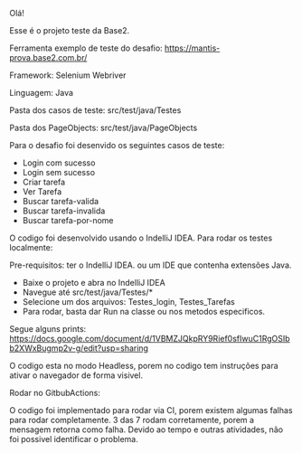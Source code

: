 Olá!

Esse é o projeto teste da Base2.

Ferramenta exemplo de teste do desafio: https://mantis-prova.base2.com.br/

Framework: Selenium Webriver

Linguagem: Java

Pasta dos casos de teste: src/test/java/Testes

Pasta dos PageObjects: src/test/java/PageObjects

Para o desafio foi desenvido os seguintes casos de teste:
 - Login com sucesso
 - Login sem sucesso
 - Criar tarefa
 - Ver Tarefa
 - Buscar tarefa-valida
 - Buscar tarefa-invalida
 - Buscar tarefa-por-nome

O codigo foi desenvolvido usando o IndelliJ IDEA.
Para rodar os testes localmente:

Pre-requisitos: ter o IndelliJ IDEA. ou um IDE que contenha extensões Java.
 - Baixe o projeto e abra no IndelliJ IDEA
 - Navegue até src/test/java/Testes/*
 - Selecione um dos arquivos: Testes_login, Testes_Tarefas
 - Para rodar, basta dar Run na classe ou nos metodos especificos. 


Segue alguns prints: https://docs.google.com/document/d/1VBMZJQkpRY9Rief0sfIwuC1RgOSIbb2XWxBugmp2v-g/edit?usp=sharing

O codigo esta no modo Headless, porem no codigo tem instruções para ativar o navegador de forma visivel.

Rodar no GitbubActions:

O codigo foi implementado para rodar via CI, porem existem algumas falhas para rodar completamente. 
3 das 7 rodam corretamente, porem a mensagem retorna como falha.
Devido ao tempo e outras atividades, não foi possivel identificar o problema.

